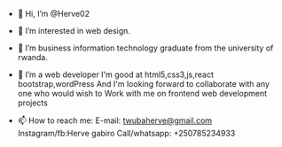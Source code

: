 - 👋 Hi, I’m @Herve02
- 👀 I’m interested in web design.
- 🌱 I’m business information technology  graduate from the university of rwanda.
- 💞️ I’m a web developer
I'm good at html5,css3,js,react bootstrap,wordPress
And I'm looking forward to collaborate with any one who would wish to
Work with me on frontend web development projects 

- 📫 How to reach me: E-mail: twubaherve@gmail.com
             Instagram/fb:Herve gabiro
             Call/whatsapp: +250785234933
              

<!---
Herve02/Herve02 is a ✨ special ✨ repository because its `README.md` (this file) appears on your GitHub profile.
You can click the Preview link to take a look at your changes.
--->
